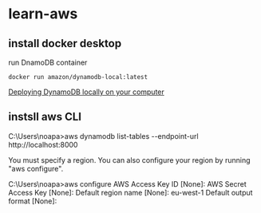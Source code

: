 # learn-aws  
## install docker desktop  
run DnamoDB container  
```
docker run amazon/dynamodb-local:latest  
```
[Deploying DynamoDB locally on your computer](https://docs.aws.amazon.com/amazondynamodb/latest/developerguide/DynamoDBLocal.DownloadingAndRunning.html)
## instsll aws CLI  
C:\Users\noapa>aws dynamodb list-tables --endpoint-url http://localhost:8000

You must specify a region. You can also configure your region by running "aws configure".

C:\Users\noapa>aws configure
AWS Access Key ID [None]:
AWS Secret Access Key [None]:
Default region name [None]: eu-west-1
Default output format [None]:
